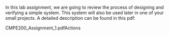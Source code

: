 In this lab assignment, we are going to review the process of designing and verifying a simple system. This system will also be used later in one of your small projects. A detailed description can be found in this pdf:

CMPE200_Assignment_1.pdfActions
